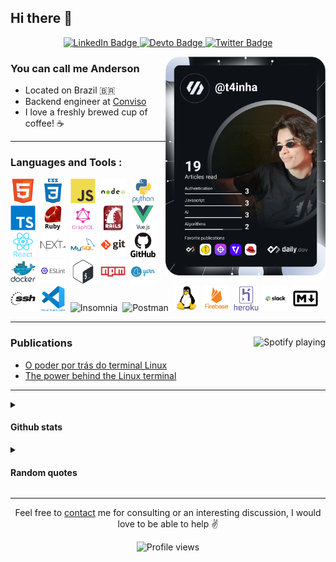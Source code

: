 ## Hi there 👋

<div id="badges" align="center">
  <p>
    <a title="LinkedIn Badge" href="https://www.linkedin.com/in/andersonbosa" target="_blank">
      <img src="https://img.shields.io/badge/LinkedIn-046292?style=for-the-badge&logo=linkedin&logoColor=white" alt="LinkedIn Badge" />
    </a>
    <a title="Dev.to Badge" href="https://dev.to/t4inha" target="_blank">
      <img src="https://img.shields.io/badge/Dev.to-black?style=for-the-badge&logo=dev.to&logoColor=white" alt="Devto Badge" />
    </a>
    <wbr>
    <a title="Twitter Badge" href="https://twitter.com/intent/follow?screen_name=t4inha" target="_blank">
      <img src="https://img.shields.io/badge/Twitter-209bec?style=for-the-badge&logo=twitter&logoColor=white" alt="Twitter Badge" />
    </a>
  </p>
</div>

<div align="left" id="dailydev">
  <a href="https://app.daily.dev/t4inha" target="_blank">
    <img align="right" width="256" src="https://raw.githubusercontent.com/andersonbosa/andersonbosa/devcard/devcard.svg" />
  </a>
</div>


### You can call me Anderson

- Located on Brazil :brazil:
- Backend engineer at [Conviso](https://www.convisoappsec.com/)
- I love a freshly brewed cup of coffee! :coffee:

---

### Languages and Tools :

<p>
  <!-- Languages -->
  <img title="HTML5" alt="HTML" width="40" height="40" src="https://github.com/devicons/devicon/blob/master/icons/html5/html5-original.svg" />&nbsp;
  <img title="CSS3" alt="CSS" width="40" height="40" src="https://github.com/devicons/devicon/blob/master/icons/css3/css3-plain-wordmark.svg"  />&nbsp;
  <img title="JavaScript" alt="JavaScript" width="40" height="40" src="https://github.com/devicons/devicon/blob/master/icons/javascript/javascript-original.svg" />&nbsp;
  <img title="NodeJS" alt="NodeJS" width="40" height="40" src="https://github.com/devicons/devicon/blob/master/icons/nodejs/nodejs-original-wordmark.svg" />&nbsp;
  <img title="Python" alt="Python" width="40" height="40" src="https://github.com/devicons/devicon/blob/master/icons/python/python-original-wordmark.svg" />&nbsp;
  <img title="Typescript" alt="Typescript" width="40" height="40" src="https://github.com/devicons/devicon/blob/master/icons/typescript/typescript-original.svg" />&nbsp;
  <img title="Ruby" alt="Ruby" width="40" height="40" src="https://github.com/devicons/devicon/blob/master/icons/ruby/ruby-original-wordmark.svg" />&nbsp;
  <img title="GraphQL" alt="GraphQL" width="40" height="40" src="https://github.com/devicons/devicon/blob/master/icons/graphql/graphql-plain-wordmark.svg" />&nbsp;
  <!-- Frameworks -->
  <img title="Rails" alt="Rails" width="40" height="40" src="https://github.com/devicons/devicon/blob/master/icons/rails/rails-original-wordmark.svg" />&nbsp;
  <img title="VueJS" alt="VueJS" width="40" height="40" src="https://github.com/devicons/devicon/blob/master/icons/vuejs/vuejs-original-wordmark.svg" />&nbsp;
  <img title="React" alt="React" width="40" height="40" src="https://github.com/devicons/devicon/blob/master/icons/react/react-original-wordmark.svg" />&nbsp;
  <img title="NextJS" alt="NextJS" width="40" height="40" src="https://github.com/devicons/devicon/blob/master/icons/nextjs/nextjs-original-wordmark.svg" />&nbsp;
  <!-- Databases -->
  <img title="MySQL"  alt="MySQL" width="40" height="40" src="https://github.com/devicons/devicon/blob/master/icons/mysql/mysql-original-wordmark.svg" />&nbsp;
  <!-- Development Tools -->
  <img title="Git" alt="Git" width="40" height="40" src="https://github.com/devicons/devicon/blob/master/icons/git/git-original-wordmark.svg" />&nbsp;
  <img title="Github" alt="Github" width="40" height="40" src="https://github.com/devicons/devicon/blob/master/icons/github/github-original-wordmark.svg" />&nbsp;
  <img title="Docker" alt="Docker" width="40" height="40" src="https://github.com/devicons/devicon/blob/master/icons/docker/docker-original-wordmark.svg" />&nbsp;
  <img title="EslintJS" alt="EslintJS" width="40" height="40" src="https://github.com/devicons/devicon/blob/master/icons/eslint/eslint-original-wordmark.svg" />&nbsp;
  <img title="BASH" alt="BASH" width="40" height="40" src="https://github.com/devicons/devicon/blob/master/icons/bash/bash-original.svg" />&nbsp;
  <img title="NPM" alt="NPM" width="40" height="40" src="https://github.com/devicons/devicon/blob/master/icons/npm/npm-original-wordmark.svg" />&nbsp;
  <img title="YARN" alt="YARN" width="40" height="40" src="https://github.com/devicons/devicon/blob/master/icons/yarn/yarn-original-wordmark.svg" />&nbsp;
  <!-- Tools -->
  <img title="SSH" alt="SSH" width="40" height="40" src="https://github.com/devicons/devicon/blob/master/icons/ssh/ssh-original-wordmark.svg" />&nbsp;
  <img title="VSCode" alt="VSCode" width="40" height="40" src="https://github.com/devicons/devicon/blob/master/icons/vscode/vscode-original-wordmark.svg" />&nbsp;
  <img title="Insomnia"  alt="Insomnia" width="40" height="40" src="https://github.com/get-icon/geticon/blob/master/icons/insomnia.svg" />&nbsp;
  <img title="Postman"  alt="Postman" width="40" height="40" src="https://www.vectorlogo.zone/logos/getpostman/getpostman-icon.svg" />&nbsp;
  <!-- Any -->
  <img title="Linux" alt="Linux" width="40" height="40" src="https://github.com/devicons/devicon/blob/master/icons/linux/linux-original.svg" />&nbsp;
  <img title="Firebase" alt="Firebase" width="40" height="40" src="https://github.com/devicons/devicon/blob/master/icons/firebase/firebase-plain-wordmark.svg" />&nbsp;
  <img title="Heroku" alt="Heroku" width="40" height="40" src="https://github.com/devicons/devicon/blob/master/icons/heroku/heroku-original-wordmark.svg" />&nbsp;
  <img title="Slack" alt="Slack" width="40" height="40" src="https://github.com/devicons/devicon/blob/master/icons/slack/slack-original-wordmark.svg" />&nbsp;
  <img title="Markdown" alt="Markdown" width="40" height="40" src="https://github.com/devicons/devicon/blob/master/icons/markdown/markdown-original.svg" />&nbsp;
</p>

---

<div>
  <a href="https://spotify-github-profile.vercel.app/api/view?uid=andersonbosaa&redirect=true" target="_blank">
    <img 
      align="right" 
      alt="Spotify playing" 
      title="Spotify playing"
      src="https://spotify-github-profile.vercel.app/api/view?uid=andersonbosaa&cover_image=true&theme=novatorem&show_offline=true&background_color=121212&interchange=false&bar_color=53b14f&bar_color_cover=true"
    />
  </a>

  <h3>Publications</h3>

  <!-- BLOG-POST-LIST:START -->
- [O poder por trás do terminal Linux](https://dev.to/t4inha/o-poder-por-tras-do-terminal-linux-2m63)
- [The power behind the Linux terminal](https://dev.to/t4inha/the-power-behind-the-linux-terminal-189h)
<!-- BLOG-POST-LIST:END -->

</div>

---

<details id="github-stats">
  <summary>
    <h4>Github stats</h4>
  </summary>
  
  <section align="center">
    <div> 
      <img src="github-metrics.svg" /> 
    </div>
    <div>
      <img src="https://github-readme-streak-stats.herokuapp.com/?user=andersonbosa&theme=dracula" title="Github streaks" />
      <img src="https://github-readme-stats.vercel.app/api/top-langs/?username=andersonbosa&layout=compact&theme=dracula" alt="Top Anderson languages" />
    </div>
    <br />
    <p>
      <i>NOTE: This does not indicate my skill level or language proficiency, 
        it's merely a GitHub metric of which languages I have the most code of on GitHub.</i>
    </p>
  </section>
</details>

<details id="random-quotes">
  <summary>
    <h4>Random quotes</h4>
  </summary>

  <section>
    <a href="https://github.com/piyushsuthar/github-readme-quotes" target="_blank" >
      <img src="https://quotes-github-readme.vercel.app/api?type=horizontal&theme=dark" title="Random quote" alt="Random quote" width="" />
    </a>
    <a href="https://github.com/ABSphreak/readme-jokes" target="_blank">
      <img src="https://readme-jokes.vercel.app/api" title="Funny quote" alt="Funny quote" width="" />
    </a>
  </section>
</details>

---

<section align="center">
  <p>
    Feel free to <a href="#badges">contact</a> me for consulting or an interesting discussion,
    I would love to be able to help ✌️
  </p>
  
  <p>
    <!-- Check this: https://github.com/antonkomarev/github-profile-views-counter -->
    <img src="https://komarev.com/ghpvc/?username=andersonbosa&color=grey&label=Visitors" alt="Profile views">
  </p>
</section>


<!-- links -->
[holopin]: https://holopin.io/@andersonbosa
[holopin_board]: https://holopin.io/api/user/board?user=andersonbosa
[linkedin]: https://linkedin.com/in/andersonbosa
